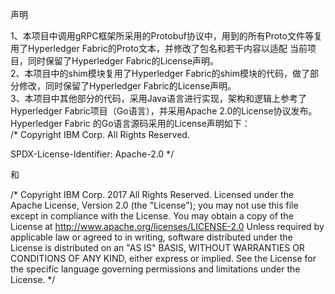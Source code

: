 声明<br/>

1、本项目中调用gRPC框架所采用的Protobuf协议中，用到的所有Proto文件等复用了Hyperledger Fabric的Proto文本，并修改了包名和若干内容以适配
当前项目，同时保留了Hyperledger Fabric的License声明。<br/>
2、本项目中的shim模块复用了Hyperledger Fabric的shim模块的代码，做了部分修改，同时保留了Hyperledger Fabric的License声明。<br/>
3、本项目中其他部分的代码，采用Java语言进行实现，架构和逻辑上参考了Hyperledger Fabric项目（Go语言），并采用Apache 2.0的License协议发布。Hyperledger Fabric
的Go语言源码采用的License声明如下：<br/>
/*
Copyright IBM Corp. All Rights Reserved.

SPDX-License-Identifier: Apache-2.0
*/

和

/*
Copyright IBM Corp. 2017 All Rights Reserved.
Licensed under the Apache License, Version 2.0 (the "License");
you may not use this file except in compliance with the License.
You may obtain a copy of the License at
		 http://www.apache.org/licenses/LICENSE-2.0
Unless required by applicable law or agreed to in writing, software
distributed under the License is distributed on an "AS IS" BASIS,
WITHOUT WARRANTIES OR CONDITIONS OF ANY KIND, either express or implied.
See the License for the specific language governing permissions and
limitations under the License.
*/